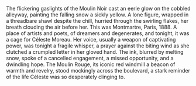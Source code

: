 The flickering gaslights of the Moulin Noir cast an eerie glow on the cobbled alleyway, painting the falling snow a sickly yellow.  A lone figure, wrapped in a threadbare shawl despite the chill, hurried through the swirling flakes, her breath clouding the air before her.  This was Montmartre, Paris, 1888. A place of artists and poets, of dreamers and degenerates, and tonight, it was a cage for Céleste Moreau.  Her voice, usually a weapon of captivating power, was tonight a fragile whisper, a prayer against the biting wind as she clutched a crumpled letter in her gloved hand.  The ink, blurred by melting snow, spoke of a cancelled engagement, a missed opportunity, and a dwindling hope.  The Moulin Rouge, its iconic red windmill a beacon of warmth and revelry, stood mockingly across the boulevard, a stark reminder of the life Céleste was so desperately clinging to.
